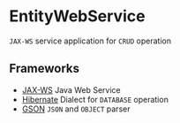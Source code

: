 # EntityWebService
`JAX-WS` service application for `CRUD` operation  
## Frameworks
* [JAX-WS](https://github.com/javaee/metro-jax-ws) Java Web Service
* [Hibernate](http://hibernate.org/orm/documentation/5.2/) Dialect for `DATABASE` operation 
* [GSON](https://github.com/google/gson) `JSON` and `OBJECT` parser

